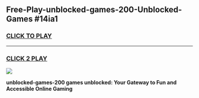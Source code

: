 
## Free-Play-unblocked-games-200-Unblocked-Games #14ia1
<h3>
<a href="https://news.freeplayer.one?title=unblocked-games-200&ref=8M">CLICK TO PLAY</a></h3>
<hr>

<h3>
<a href="https://news.freeplayer.one?title=unblocked-games-200&ref=8M">CLICK 2 PLAY</a>
  
</h3>

<a href="https://news.freeplayer.one?title=unblocked-games-200&ref=8M"><img src="https://clearcache.store/games.png"></a>


**unblocked-games-200 games unblocked: Your Gateway to Fun and Accessible Online Gaming**
